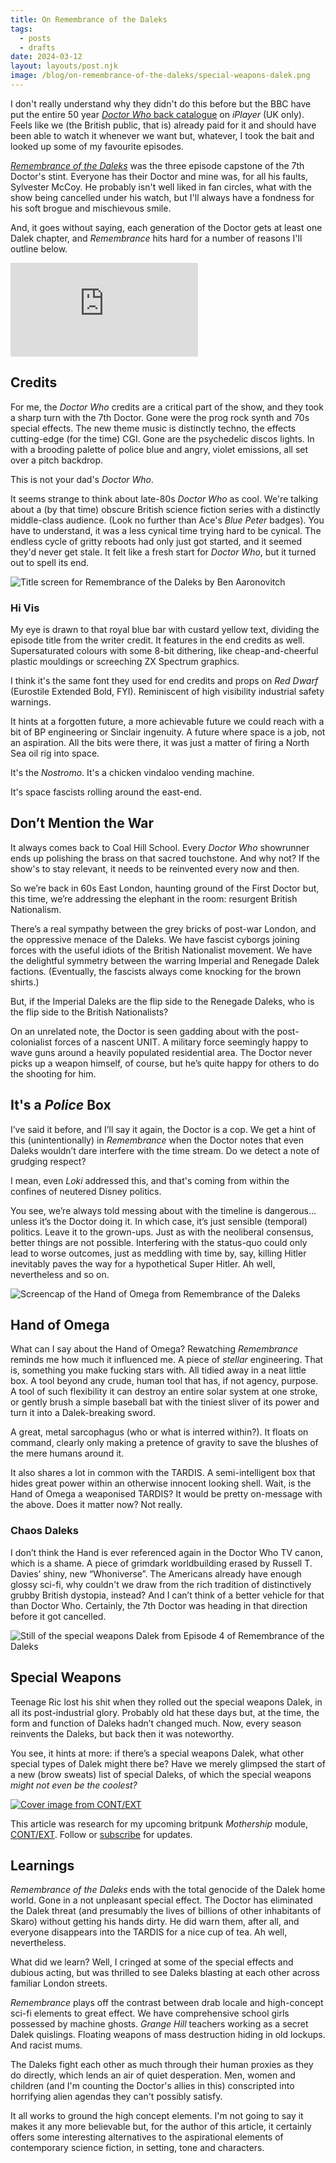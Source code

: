 ```yaml
---
title: On Remembrance of the Daleks
tags:
  - posts
  - drafts
date: 2024-03-12
layout: layouts/post.njk
image: /blog/on-remembrance-of-the-daleks/special-weapons-dalek.png
---
```

I don't really understand why they didn't do this before but the BBC have put the entire 50 year [*Doctor Who* back catalogue](https://www.bbc.co.uk/iplayer/episodes/p0ggwr8l/doctor-who-19631996) on *iPlayer* (UK only). Feels like we (the British public, that is) already paid for it and should have been able to watch it whenever we want but, whatever, I took the bait and looked up some of my favourite episodes.

[_Remembrance of the Daleks_](https://www.bbc.co.uk/iplayer/episode/p00v91lj/doctor-who-19631996-season-25-remembrance-of-the-daleks-part-1) was the three episode capstone of the 7th Doctor's stint. Everyone has their Doctor and mine was, for all his faults, Sylvester McCoy. He probably isn't well liked in fan circles, what with the show being cancelled under his watch, but I'll always have a fondness for his soft brogue and mischievous smile.

And, it goes without saying, each generation of the Doctor gets at least one Dalek chapter, and _Remembrance_ hits hard for a number of reasons I'll outline below.

<iframe class="youtube video embed" src="https://www.youtube.com/embed/d0r27kOw2rw?si=n_i7rqxfgnqGCpID&amp;controls=0" title="YouTube video player" frameborder="0" allow="accelerometer; autoplay; clipboard-write; encrypted-media; gyroscope; picture-in-picture; web-share" allowfullscreen></iframe>

## Credits

For me, the _Doctor Who_ credits are a critical part of the show, and they took a sharp turn with the 7th Doctor. Gone were the prog rock synth and 70s special effects. The new theme music is distinctly techno, the effects cutting-edge (for the time) CGI. Gone are the psychedelic discos lights. In with a brooding palette of police blue and angry, violet emissions, all set over a pitch backdrop.

This is not your dad's _Doctor Who_.

It seems strange to think about late-80s _Doctor Who_ as cool. We're talking about a (by that time) obscure British science fiction series with a distinctly middle-class audience. (Look no further than Ace's _Blue Peter_ badges). You have to understand, it was a less cynical time trying hard to be cynical. The endless cycle of gritty reboots had only just got started, and it seemed they'd never get stale. It felt like a fresh start for _Doctor Who_, but it turned out to spell its end.

![Title screen for Remembrance of the Daleks by Ben Aaronovitch](./content/blog/on-remembrance-of-the-daleks/remembrance-of-the-daleks-title.png "Remembrance of the Daleks")

### Hi Vis

My eye is drawn to that royal blue bar with custard yellow text, dividing the episode title from the writer credit. It features in the end credits as well. Supersaturated colours with some 8-bit dithering, like cheap-and-cheerful plastic mouldings or screeching ZX Spectrum graphics.

I think it's the same font they used for end credits and props on _Red Dwarf_ (Eurostile Extended Bold, FYI). Reminiscent of high visibility industrial safety warnings.

It hints at a forgotten future, a more achievable future we could reach with a bit of BP engineering or Sinclair ingenuity. A future where space is a job, not an aspiration. All the bits were there, it was just a matter of firing a North Sea oil rig into space.

It's the _Nostromo_. It's a chicken vindaloo vending machine.

It's space fascists rolling around the east-end.

## Don’t Mention the War

It always comes back to Coal Hill School. Every _Doctor Who_ showrunner ends up polishing the brass on that sacred touchstone. And why not? If the show's to stay relevant, it needs to be reinvented every now and then.

So we’re back in 60s East London, haunting ground of the First Doctor but, this time, we’re addressing the elephant in the room: resurgent British Nationalism.

There’s a real sympathy between the grey bricks of post-war London, and the oppressive menace of the Daleks. We have fascist cyborgs joining forces with the useful idiots of the British Nationalist movement. We have the delightful symmetry between the warring Imperial and Renegade Dalek factions. (Eventually, the fascists always come knocking for the brown shirts.)

But, if the Imperial Daleks are the flip side to the Renegade Daleks, who is the flip side to the British Nationalists?

On an unrelated note, the Doctor is seen gadding about with the post-colonialist forces of a nascent UNIT. A military force seemingly happy to wave guns around a heavily populated residential area. The Doctor never picks up a weapon himself, of course, but he’s quite happy for others to do the shooting for him.

## It's a *Police* Box

I’ve said it before, and I’ll say it again, the Doctor is a cop. We get a hint of this (unintentionally) in _Remembrance_ when the Doctor notes that even Daleks wouldn’t dare interfere with the time stream. Do we detect a note of grudging respect?

<aside>

I mean, even *Loki* addressed this, and that's coming from within the confines of neutered Disney politics.

</aside>

You see, we’re always told messing about with the timeline is dangerous… unless it’s the Doctor doing it. In which case, it’s just sensible (temporal) politics. Leave it to the grown-ups. Just as with the neoliberal consensus, better things are not possible. Interfering with the status-quo could only lead to worse outcomes, just as meddling with time by, say, killing Hitler inevitably paves the way for a hypothetical Super Hitler. Ah well, nevertheless and so on.

![Screencap of the Hand of Omega from Remembrance of the Daleks](./content/blog/on-remembrance-of-the-daleks/hand-of-omega.png "The Hand of Omega")

## Hand of Omega

What can I say about the Hand of Omega? Rewatching *Remembrance* reminds me how much it influenced me. A piece of _stellar_ engineering. That is, something you make fucking stars with. All tidied away in a neat little box. A tool beyond any crude, human tool that has, if not agency, purpose. A tool of such flexibility it can destroy an entire solar system at one stroke, or gently brush a simple baseball bat with the tiniest sliver of its power and turn it into a Dalek-breaking sword.

A great, metal sarcophagus (who or what is interred within?). It floats on command, clearly only making a pretence of gravity to save the blushes of the mere humans around it.

It also shares a lot in common with the TARDIS. A semi-intelligent box that hides great power within an otherwise innocent looking shell. Wait, is the Hand of Omega a weaponised TARDIS? It would be pretty on-message with the above. Does it matter now? Not really.

### Chaos Daleks

I don’t think the Hand is ever referenced again in the Doctor Who TV canon, which is a shame. A piece of grimdark worldbuilding erased by Russell T. Davies’ shiny, new “Whoniverse”. The Americans already have enough glossy sci-fi, why couldn't we draw from the rich tradition of distinctively grubby British dystopia, instead? And I can’t think of a better vehicle for that than Doctor Who. Certainly, the 7th Doctor was heading in that direction before it got cancelled.

![Still of the special weapons Dalek from Episode 4 of Remembrance of the Daleks](./content/blog/on-remembrance-of-the-daleks/special-weapons-dalek.png "Special Weapons Dalek")

## Special Weapons

Teenage Ric lost his shit when they rolled out the special weapons Dalek, in all its post-industrial glory. Probably old hat these days but, at the time, the form and function of Daleks hadn’t changed much. Now, every season reinvents the Daleks, but back then it was noteworthy.

You see, it hints at more: if there’s a special weapons Dalek, what other special types of Dalek might there be? Have we merely glimpsed the start of a new (brow sweats) list of special Daleks, of which the special weapons _might not even be the coolest?_

<aside>

[![Cover image from CONT/EXT](./content/products/context/context.png "CONT/EXT")](https://grislyeye.com/products/context)

This article was research for my upcoming britpunk _Mothership_ module, [CONT/EXT](https://grislyeye.com/products/context). Follow or [subscribe](/mailing-list/) for updates.

</aside>

## Learnings

_Remembrance of the Daleks_ ends with the total genocide of the Dalek home world. Gone in a not unpleasant special effect. The Doctor has eliminated the Dalek threat (and presumably the lives of billions of other inhabitants of Skaro) without getting his hands dirty. He did warn them, after all, and everyone disappears into the TARDIS for a nice cup of tea. Ah well, nevertheless.

What did we learn? Well, I cringed at some of the special effects and dubious acting, but was thrilled to see Daleks blasting at each other across familiar London streets.

_Remembrance_ plays off the contrast between drab locale and high-concept sci-fi elements to great effect. We have comprehensive school girls possessed by machine ghosts. _Grange Hill_ teachers working as a secret Dalek quislings. Floating weapons of mass destruction hiding in old lockups. And racist mums.

The Daleks fight each other as much through their human proxies as they do directly, which lends an air of quiet desperation. Men, women and children (and I'm counting the Doctor's allies in this) conscripted into horrifying alien agendas they can't possibly satisfy.

It all works to ground the high concept elements. I'm not going to say it makes it any more believable but, for the author of this article, it certainly offers some interesting alternatives to the aspirational elements of contemporary science fiction, in setting, tone and characters.

